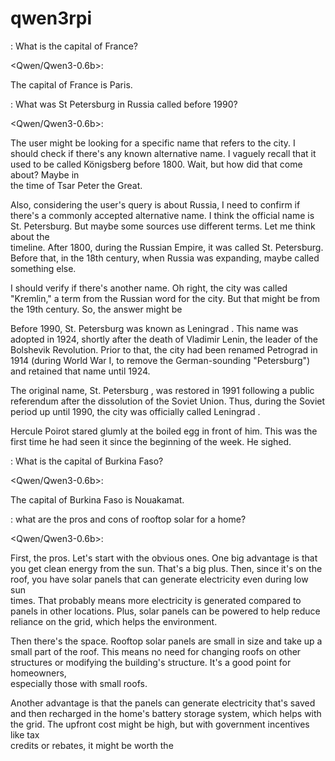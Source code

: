 # qwen3rpi

<carl>:
What is the capital of France?

<Qwen/Qwen3-0.6b>:

The capital of France is Paris. 

<carl>:
What was St Petersburg in Russia called before 1990?

<Qwen/Qwen3-0.6b>:

The user might be looking for a specific name that refers to the city. I should check if there's any known alternative name. I vaguely recall that it used to be called Königsberg before 1800. Wait, but how did that come about? Maybe in  
the time of Tsar Peter the Great. 

Also, considering the user's query is about Russia, I need to confirm if there's a commonly accepted alternative name. I think the official name is St. Petersburg. But maybe some sources use different terms. Let me think about the       
timeline. After 1800, during the Russian Empire, it was called St. Petersburg. Before that, in the 18th century, when Russia was expanding, maybe called something else. 

I should verify if there's another name. Oh right, the city was called "Kremlin," a term from the Russian word for the city. But that might be from the 19th century. So, the answer might be 

Before 1990, St. Petersburg was known as Leningrad . This name was adopted in 1924, shortly after the death of Vladimir Lenin, the leader of the Bolshevik Revolution. Prior to that, the city had been renamed Petrograd in 1914 (during World War I, to remove the German-sounding "Petersburg") and retained that name until 1924.

The original name, St. Petersburg , was restored in 1991 following a public referendum after the dissolution of the Soviet Union. Thus, during the Soviet period up until 1990, the city was officially called Leningrad .

Hercule Poirot stared glumly at the boiled egg in front of him. This was the first time he had seen it since the beginning of the week. He sighed.

<cmeijer>:
What is the capital of Burkina Faso?

<Qwen/Qwen3-0.6b>:

The capital of Burkina Faso is Nouakamat.  

<cmeijer>:
what are the pros and cons of rooftop solar for a home?                                        

<Qwen/Qwen3-0.6b>:

First, the pros. Let's start with the obvious ones. One big advantage is that you get clean energy from the sun. That's a big plus. Then, since it's on the roof, you have solar panels that can generate electricity even during low sun    
times. That probably means more electricity is generated compared to panels in other locations. Plus, solar panels can be powered to help reduce reliance on the grid, which helps the environment.                                          

Then there's the space. Rooftop solar panels are small in size and take up a small part of the roof. This means no need for changing roofs on other structures or modifying the building's structure. It's a good point for homeowners,      
especially those with small roofs.                                                                                                                                                                                                           

Another advantage is that the panels can generate electricity that's saved and then recharged in the home's battery storage system, which helps with the grid. The upfront cost might be high, but with government incentives like tax       
credits or rebates, it might be worth the               
